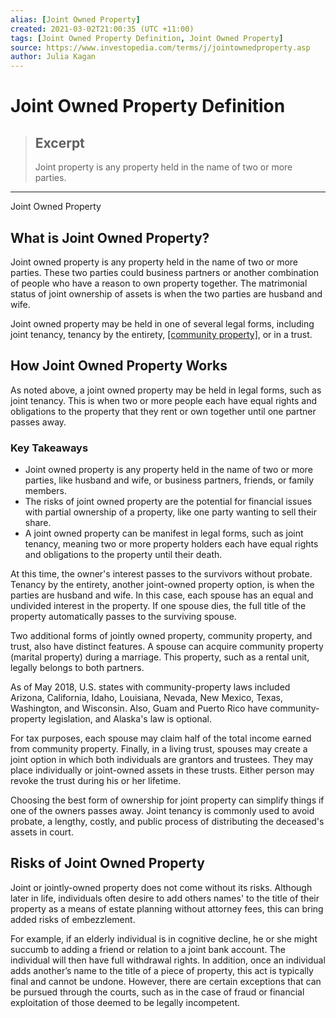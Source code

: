 ```yaml
---
alias: [Joint Owned Property]
created: 2021-03-02T21:00:35 (UTC +11:00)
tags: [Joint Owned Property Definition, Joint Owned Property]
source: https://www.investopedia.com/terms/j/jointownedproperty.asp
author: Julia Kagan
---
```


# Joint Owned Property Definition

> ## Excerpt
> Joint property is any property held in the name of two or more parties.

---

Joint Owned Property
## What is Joint Owned Property?

Joint owned property is any property held in the name of two or more parties. These two parties could business partners or another combination of people who have a reason to own property together. The matrimonial status of joint ownership of assets is when the two parties are husband and wife.

Joint owned property may be held in one of several legal forms, including joint tenancy, tenancy by the entirety, [[community property]](https://www.investopedia.com/personal-finance/which-states-are-community-property-states/), or in a trust.

## How Joint Owned Property Works

As noted above, a joint owned property may be held in legal forms, such as joint tenancy. This is when two or more people each have equal rights and obligations to the property that they rent or own together until one partner passes away.

### Key Takeaways

-   Joint owned property is any property held in the name of two or more parties, like husband and wife, or business partners, friends, or family members.
-   The risks of joint owned property are the potential for financial issues with partial ownership of a property, like one party wanting to sell their share.
-   A joint owned property can be manifest in legal forms, such as joint tenancy, meaning two or more property holders each have equal rights and obligations to the property until their death.

At this time, the owner's interest passes to the survivors without probate. Tenancy by the entirety, another joint-owned property option, is when the parties are husband and wife. In this case, each spouse has an equal and undivided interest in the property. If one spouse dies, the full title of the property automatically passes to the surviving spouse.

Two additional forms of jointly owned property, community property, and trust, also have distinct features. A spouse can acquire community property (marital property) during a marriage. This property, such as a rental unit, legally belongs to both partners.

As of May 2018, U.S. states with community-property laws included Arizona, California, Idaho, Louisiana, Nevada, New Mexico, Texas, Washington, and Wisconsin. Also, Guam and Puerto Rico have community-property legislation, and Alaska's law is optional.

For tax purposes, each spouse may claim half of the total income earned from community property. Finally, in a living trust, spouses may create a joint option in which both individuals are grantors and trustees. They may place individually or joint-owned assets in these trusts. Either person may revoke the trust during his or her lifetime.

Choosing the best form of ownership for joint property can simplify things if one of the owners passes away. Joint tenancy is commonly used to avoid probate, a lengthy, costly, and public process of distributing the deceased's assets in court.

## Risks of Joint Owned Property

Joint or jointly-owned property does not come without its risks. Although later in life, individuals often desire to add others names' to the title of their property as a means of estate planning without attorney fees, this can bring added risks of embezzlement.

For example, if an elderly individual is in cognitive decline, he or she might succumb to adding a friend or relation to a joint bank account. The individual will then have full withdrawal rights. In addition, once an individual adds another’s name to the title of a piece of property, this act is typically final and cannot be undone. However, there are certain exceptions that can be pursued through the courts, such as in the case of fraud or financial exploitation of those deemed to be legally incompetent.
